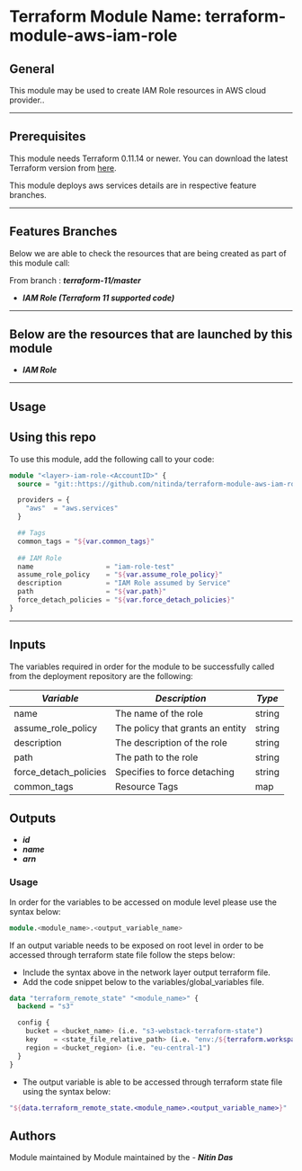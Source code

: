 # Terraform Module Name: terraform-module-aws-iam-role


## General

This module may be used to create IAM Role resources in AWS cloud provider..

---


## Prerequisites

This module needs Terraform 0.11.14 or newer.
You can download the latest Terraform version from [here](https://www.terraform.io/downloads.html).

This module deploys aws services details are in respective feature branches.

---

## Features Branches

Below we are able to check the resources that are being created as part of this module call:

From branch : **_terraform-11/master_**

* **_IAM Role (Terraform 11 supported code)_**


---

## Below are the resources that are launched by this module

* **_IAM Role_**


---

## Usage

## Using this repo

To use this module, add the following call to your code:

```tf
module "<layer>-iam-role-<AccountID>" {
  source = "git::https://github.com/nitinda/terraform-module-aws-iam-role.git?ref=terraform-11/master"

  providers = {
    "aws"  = "aws.services"
  }

  ## Tags
  common_tags = "${var.common_tags}"
  
  ## IAM Role
  name                  = "iam-role-test"
  assume_role_policy    = "${var.assume_role_policy}"
  description           = "IAM Role assumed by Service"
  path                  = "${var.path}"
  force_detach_policies = "${var.force_detach_policies}"
}
```
---

## Inputs

The variables required in order for the module to be successfully called from the deployment repository are the following:


|         **_Variable_**          |         **_Description_**             |    **_Type_**    |
|---------------------------------|---------------------------------------|------------------|
| name                            | The name of the role                  | string           |
| assume_role_policy              | The policy that grants an entity      | string           |
| description                     | The description of the role           | string           |
| path                            | The path to the role                  | string           |
| force_detach_policies           | Specifies to force detaching          | string           |
| common_tags                     | Resource Tags                         | map              |



## Outputs

* **_id_** 
* **_name_** 
* **_arn_**




### Usage
In order for the variables to be accessed on module level please use the syntax below:

```tf
module.<module_name>.<output_variable_name>
```

If an output variable needs to be exposed on root level in order to be accessed through terraform state file follow the steps below:

- Include the syntax above in the network layer output terraform file.
- Add the code snippet below to the variables/global_variables file.

```tf
data "terraform_remote_state" "<module_name>" {
  backend = "s3"

  config {
    bucket = <bucket_name> (i.e. "s3-webstack-terraform-state")
    key    = <state_file_relative_path> (i.e. "env:/${terraform.workspace}/4_Networking/terraform.tfstate")
    region = <bucket_region> (i.e. "eu-central-1")
  }
}
```

- The output variable is able to be accessed through terraform state file using the syntax below:

```tf
"${data.terraform_remote_state.<module_name>.<output_variable_name>}"
```

## Authors
Module maintained by Module maintained by the - **_Nitin Das_**